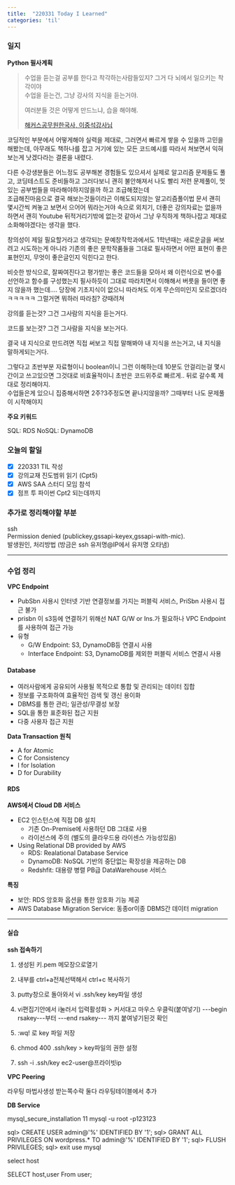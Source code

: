 ```yaml
---
title:  "220331 Today I Learned"
categories: 'til'
---
```

<!-- 
![aas](/assets/til/220328til1.png)

<img src="/assets/til/220328til1.png" width="100%" height="100%"> -->



### 일지


**Python 필사계획**

> 수업을 듣는걸 공부를 한다고 착각하는사람들있지? 그거 다 뇌에서 일으키는 착각이야\
> 수업을 듣는건, 그냥 강사의 지식을 듣는거야. 
>
> 여러분들 것은 어떻게 만드느냐, 습을 해야해.
>
> [해커스공무원한국사, 이중석강사님](https://youtube.com/shorts/nfEErROTa0k?feature=share)


 코딩적인 부분에서 어떻게해야 실력을 제대로, 그러면서 빠르게 쌓을 수 있을까 고민을해봤는데,
아무래도 책하나를 잡고 거기에 있는 모든 코드예시를 따라서 쳐보면서 익혀보는게 낫겠다라는 결론을 내렸다.

 다른 수강생분들은 어느정도 공부해본 경험들도 있으셔서 실제로 알고리즘 문제들도 풀고, 코딩테스트도 준비들하고 그러다보니 괜히 불안해져서 나도 빨리 저런 문제풀이, 멋있는 공부법들을 따라해야하지않을까 하고 조급해졌는데\
 조급해진마음으로 결국 해보는것들이라곤 이해도되지않는 알고리즘풀이법 문서 괜히 몇시간씩 켜놓고 보면서 으어어 뭐라는거야 속으로 외치기, 더좋은 강의자료는 없을까 하면서 괜히  Youtube 뒤적거리기밖에 없는것 같아서 그냥 우직하게 책하나잡고 제대로 소화해야겠다는 생각을 했다.

 창의성이 제일 필요할거라고 생각되는 문예창작학과에서도 1학년때는 새로운글을 써보려고 시도하는게 아니라 기존의 좋은 문학작품들을 그대로 필사하면서 어떤 표현이 좋은 표현인지, 무엇이 좋은글인지 익힌다고 한다.

 비슷한 방식으로, 잘짜여진다고 평가받는 좋은 코드들을 모아서 왜 이런식으로 변수를 선언하고 함수를 구성했는지 필사하듯이 그대로 따라치면서 이해해서 버릇을 들이면 좋지 않을까 했는데.... 당장에 기초지식이 없으니 따라쳐도 이게 무슨의미인지 모르겠더라ㅋㅋㅋㅋㅋ 그럴거면 뭐하러 따라침? 걍때려쳐



강의를 듣는것? 그건 그사람의 지식을 듣는거다. 

코드를 보는것? 그건 그사람을 지식을 보는거다.



결국 내 지식으로 만드려면 직접 써보고 직접 말해봐야 내 지식을 쓰는거고, 내 지식을 말하게되는거다. 

그렇다고 초반부분 자료형이니 boolean이니 그런 이해하는데 10분도 안걸리는걸 몇시간이고 쓰고있으면 그것대로 비효율적이니 초반은 코드위주로 빠르게.. 뒤로 갈수록 제대로 정리해야지.\
수업들은게 있으니 집중해서하면 2주?3주정도면 끝나지않을까? 그때부터 나도 문제풀이 시작해야지

**주요 키워드**

SQL: RDS
NoSQL: DynamoDB

### 오늘의 할일

- [x] 220331 TIL 작성
- [x] 강의교재 진도범위 읽기 (Cpt5)
- [x] AWS SAA 스터디 모임 참석
- [x] 점프 투 파이썬 Cpt2 되는데까지

### 추가로 정리해야할 부분


ssh\
Permission denied (publickey,gssapi-keyex,gssapi-with-mic).\
발생원인, 처리방법 (방금은 ssh 유저명@IP에서 유저명 오타냄)

----


### 수업 정리

**VPC Endpoint**

- PubSbn 사용시 인터넷 기반 연결정보를 가지는 퍼블릭 서비스, PriSbn 사용시 접근 불가
- prisbn 이 s3등에 연결하기 위해선 NAT G/W or Ins.가 필요하나 VPC Endpoint를 사용하여 접근 가능
- 유형
    - G/W Endpoint: S3, DynamoDB등 연결시 사용
    - Interface Endpoint: S3, DynamoDB를 제외한 퍼블릭 서비스 연결시 사용

#### Database

- 여러사람에게 공유되어 사용될 목적으로 통합 및 관리되는 데이터 집합
- 정보를 구조화하여 효율적인 검색 및 갱신 용이화
- DBMS를 통한 관리; 일관성/무결성 보장
- SQL을 통한 표준화된 접근 지원
- 다중 사용자 접근 지원

**Data Transaction 원칙**
- A for Atomic
- C for Consistency
- I for Isolation
- D for Durability

#### RDS

**AWS에서 Cloud DB 서비스**

- EC2 인스턴스에 직접 DB 설치
    - 기존 On-Premise에 사용하던 DB 그대로 사용
    - 라이선스에 주의 (별도의 클라우드용 라이센스 가능성있음)
- Using Relational DB provided by AWS
    - RDS: Realational Database Service
    - DynamoDB: NoSQL 기반의 중단없는 확장성을 제공하는 DB
    - Redshfit: 대용량 병렬 PB급 DataWarehouse 서비스

**특징**

- 보안: RDS 암호화 옵션을 통한 암호화 기능 제공
- AWS Database Migration Service: 동종or이종 DBMS간 데이터 migration

---

#### 실습

**ssh 접속하기**

1. 생성된 키.pem 메모장으로열기

2. 내부를 ctrl+a전체선택해서 ctrl+c 복사하기

3. putty창으로 돌아와서 vi .ssh/key 
key파일 생성

4. vi편집기안에서 i눌러서 입력활성화 > 커서대고 마우스 우클릭(붙여넣기)
---begin rsakey---부터 ---end rsakey--- 까지 붙여넣기된것 확인

5. :wq! 로 key  파일 저장

6. chmod 400 .ssh/key > key파일의 권한 설정

7. ssh -i .ssh/key ec2-user@프라이빗ip


**VPC Peering**

라우팅
마법사생성
받는쪽수락
둘다 라우팅테이블에서 추가

**DB Service**

mysql_secure_installation
   11  mysql -u root -p123123

sql> CREATE USER admin@'%' IDENTIFIED BY '1';
sql> GRANT ALL PRIVILEGES ON wordpress.* TO admin@'%' IDENTIFIED BY '1'; 
sql> FLUSH PRIVILEGES; 
sql> exit
use mysql

select host 

SELECT host,user From user;


